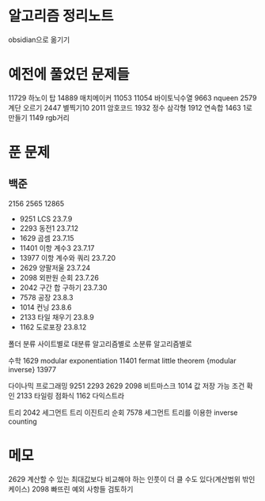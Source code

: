 # 알고리즘 정리노트

obsidian으로 옮기기

# 예전에 풀었던 문제들

11729 하노이 탑
14889 매치메이커
11053 11054 바이토닉수열
9663 nqueen
2579 계단 오르기
2447 별찍기10
2011 암호코드
1932 정수 삼각형
1912 연속합
1463 1로 만들기
1149 rgb거리

# 푼 문제
## 백준
2156 2565 12865

- 9251 LCS 23.7.9
- 2293 동전1 23.7.12
- 1629 곱셈 23.7.15
- 11401 이항 계수3 23.7.17
- 13977 이항 계수와 쿼리 23.7.20
- 2629 양팔저울 23.7.24
- 2098 외판원 순회 23.7.26
- 2042 구간 합 구하기 23.7.30
- 7578 공장 23.8.3
- 1014 컨닝 23.8.6
- 2133 타일 채우기 23.8.9
- 1162 도로포장 23.8.12

폴더 분류
사이트별로
대분류 알고리즘별로
소분류 알고리즘별로

수학
1629 modular exponentiation
11401 fermat little theorem {modular inverse}
13977

다이나믹 프로그래밍
9251 2293 2629
2098 비트마스크
1014 값 저장 가능 조건 확인
2133 타일링 점화식
1162 다익스트라

트리
2042 세그먼트 트리 이진트리 순회
7578 세그먼트 트리를 이용한 inverse counting

# 메모

2629 계산할 수 있는 최대값보다 비교해야 하는 인풋이 더 클 수도 있다(계산범위 밖인 케이스)
2098 빠뜨린 예외 사항들 검토하기